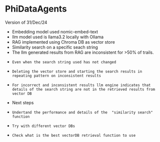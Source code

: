 # PhiDataAgents
Version of 31/Dec/24
- Embedding model used nomic-embed-text
- llm model used is llama3.2 locally with Ollama
- RAG implemented using Chroma DB as vector store
- Similarity search on a specific seach string
- The llm generated results from RAG are inconsistent for >50% of trails.
-     Even when the search string used has not changed
-     Deleting the vector store and starting the search results in repeating pattern on inconsistent results
-     For incorrect and inconsistent results llm engine indicates that details of the search string are not in the retrieved results from vector DB
- Next steps
-     Undertand the performance and details of the  "similarity search" function
-     Try with different vector DBs
-     Check what is the best vectorDB retrieval function to use  
